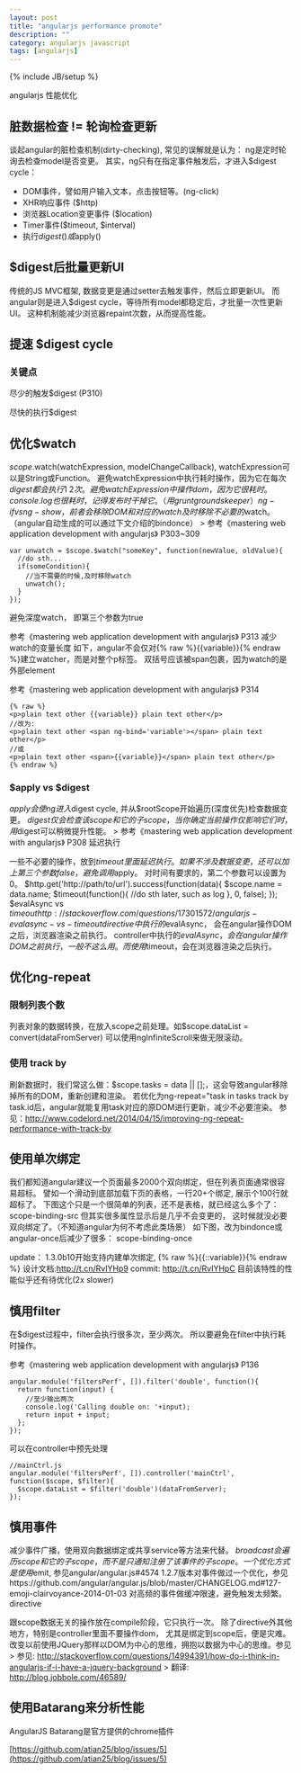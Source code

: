 ```yaml
---
layout: post
title: "angularjs performance promote"
description: ""
category: angularjs javascript
tags: [angularjs]
---
```

{% include JB/setup %}

angularjs 性能优化

## 脏数据检查 != 轮询检查更新

谈起angular的脏检查机制(dirty-checking), 常见的误解就是认为： ng是定时轮询去检查model是否变更。
其实，ng只有在指定事件触发后，才进入$digest cycle：

+ DOM事件，譬如用户输入文本，点击按钮等。(ng-click)
+ XHR响应事件 ($http)
+ 浏览器Location变更事件 ($location)
+ Timer事件($timeout, $interval)
+ 执行$digest()或$apply()


## $digest后批量更新UI

传统的JS MVC框架, 数据变更是通过setter去触发事件，然后立即更新UI。
而angular则是进入$digest cycle，等待所有model都稳定后，才批量一次性更新UI。
这种机制能减少浏览器repaint次数，从而提高性能。


## 提速 $digest cycle

### 关键点

尽少的触发$digest (P310)

尽快的执行$digest


## 优化$watch

$scope.$watch(watchExpression, modelChangeCallback), watchExpression可以是String或Function。
避免watchExpression中执行耗时操作，因为它在每次$digest都会执行1~2次。
避免watchExpression中操作dom，因为它很耗时。
console.log也很耗时，记得发布时干掉它。（用grunt groundskeeper）
ng-if vs ng-show， 前者会移除DOM和对应的watch
及时移除不必要的$watch。（angular自动生成的可以通过下文介绍的bindonce） > 参考《mastering web application development with angularjs》 P303~309

	var unwatch = $scope.$watch("someKey", function(newValue, oldValue){
	  //do sth...
	  if(someCondition){
	    //当不需要的时候,及时移除watch
	    unwatch();
	  }
	});

避免深度watch， 即第三个参数为true

参考《mastering web application development with angularjs》 P313
减少watch的变量长度
如下，angular不会仅对{% raw %}{{variable}}{% endraw %}建立watcher，而是对整个p标签。
双括号应该被span包裹，因为watch的是外部element

参考《mastering web application development with angularjs》 P314

	{% raw %}
	<p>plain text other {{variable}} plain text other</p>
	//改为:
	<p>plain text other <span ng-bind='variable'></span> plain text other</p>
	//或
	<p>plain text other <span>{{variable}}</span> plain text other</p>
	{% endraw %}

### $apply vs $digest

$apply会使ng进入$digest cycle, 并从$rootScope开始遍历(深度优先)检查数据变更。
$digest仅会检查该scope和它的子scope，当你确定当前操作仅影响它们时，用$digest可以稍微提升性能。 > 参考《mastering web application development with angularjs》 P308
延迟执行

一些不必要的操作，放到$timeout里面延迟执行。
如果不涉及数据变更，还可以加上第三个参数false，避免调用$apply。
对时间有要求的，第二个参数可以设置为0。
$http.get('http://path/to/url').success(function(data){
  $scope.name = data.name;
  $timeout(function(){
    //do sth later, such as log
  }, 0, false);
});
$evalAsync vs $timeout
http://stackoverflow.com/questions/17301572/angularjs-evalasync-vs-timeout
directive中执行的$evalAsync， 会在angular操作DOM之后，浏览器渲染之前执行。
controller中执行的$evalAsync， 会在angular操作DOM之前执行，一般不这么用。
而使用$timeout，会在浏览器渲染之后执行。

## 优化ng-repeat

### 限制列表个数

列表对象的数据转换，在放入scope之前处理。如$scope.dataList = convert(dataFromServer)
可以使用ngInfiniteScroll来做无限滚动。

### 使用 track by

刷新数据时，我们常这么做：$scope.tasks = data || [];，这会导致angular移除掉所有的DOM，重新创建和渲染。
若优化为ng-repeat="task in tasks track by task.id后，angular就能复用task对应的原DOM进行更新，减少不必要渲染。
参见：http://www.codelord.net/2014/04/15/improving-ng-repeat-performance-with-track-by

## 使用单次绑定

我们都知道angular建议一个页面最多2000个双向绑定，但在列表页面通常很容易超标。
譬如一个滑动到底部加载下页的表格，一行20+个绑定, 展示个100行就超标了。
下图这个只是一个很简单的列表，还不是表格，就已经这么多个了：
scope-binding-src
但其实很多属性显示后是几乎不会变更的， 这时候就没必要双向绑定了。（不知道angular为何不考虑此类场景）
如下图，改为bindonce或angular-once后减少了很多：
scope-binding-once

update：
1.3.0b10开始支持内建单次绑定, {% raw %}{{::variable}}{% endraw %}
设计文档:http://t.cn/RvIYHp9 
commit: http://t.cn/RvIYHpC
目前该特性的性能似乎还有待优化(2x slower)

## 慎用filter

在$digest过程中，filter会执行很多次，至少两次。
所以要避免在filter中执行耗时操作。

参考《mastering web application development with angularjs》 P136

	angular.module('filtersPerf', []).filter('double', function(){
	  return function(input) {
	    //至少输出两次
	    console.log('Calling double on: '+input);
	    return input + input;
	  };
	});

可以在controller中预先处理

	//mainCtrl.js
	angular.module('filtersPerf', []).controller('mainCtrl', function($scope, $filter){
	  $scope.dataList = $filter('double')(dataFromServer);
	});

## 慎用事件

减少事件广播，使用双向数据绑定或共享service等方法来代替。
$broadcast会遍历scope和它的子scope，而不是只通知注册了该事件的子scope。
一个优化方式是使用$emit, 参见angular/angular.js#4574
1.2.7版本对事件做过一个优化，参见https://github.com/angular/angular.js/blob/master/CHANGELOG.md#127-emoji-clairvoyance-2014-01-03
对高频的事件做缓冲限速，避免触发太频繁。
directive

跟scope数据无关的操作放在compile阶段，它只执行一次。
除了directive外其他地方，特别是controller里面不要操作dom， 尤其是绑定到scope后，便是灾难。
改变以前使用JQuery那样以DOM为中心的思维，拥抱以数据为中心的思维。参见 > 参见: http://stackoverflow.com/questions/14994391/how-do-i-think-in-angularjs-if-i-have-a-jquery-background > 翻译: http://blog.jobbole.com/46589/

## 使用Batarang来分析性能

AngularJS Batarang是官方提供的chrome插件 



[https://github.com/atian25/blog/issues/5](https://github.com/atian25/blog/issues/5)